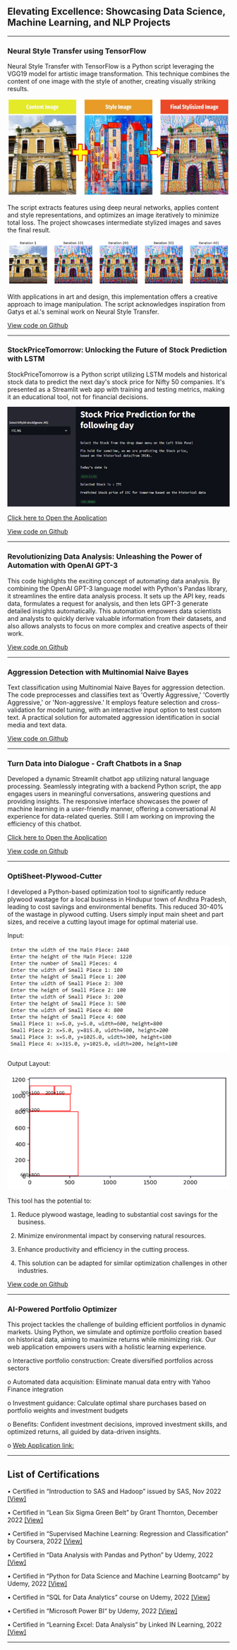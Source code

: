 ## Elevating Excellence: Showcasing Data Science, Machine Learning, and NLP Projects

---
### Neural Style Transfer using TensorFlow

Neural Style Transfer with TensorFlow is a Python script leveraging the VGG19 model for artistic image transformation. This technique combines the content of one image with the style of another, creating visually striking results. 

<img src="images/overview.JPG?raw=true" />

The script extracts features using deep neural networks, applies content and style representations, and optimizes an image iteratively to minimize total loss. The project showcases intermediate stylized images and saves the final result. 

<img src="images/iterations progress.png?raw=true" />

With applications in art and design, this implementation offers a creative approach to image manipulation. The script acknowledges inspiration from Gatys et al.'s seminal work on Neural Style Transfer.

[View code on Github](https://github.com/d-saikumar/NeuralStyleTransfer)

---
### StockPriceTomorrow: Unlocking the Future of Stock Prediction with LSTM

StockPriceTomorrow is a Python script utilizing LSTM models and historical stock data to predict the next day's stock price for Nifty 50 companies. It's presented as a Streamlit web app with training and testing metrics, making it an educational tool, not for financial decisions.

<img src="images/interface.JPG?raw=true" />

[Click here to Open the Application](https://stockpricetomorrow-prediction.streamlit.app/)

[View code on Github](https://github.com/d-saikumar/StockPriceTomorrow)

---
### Revolutionizing Data Analysis: Unleashing the Power of Automation with OpenAI GPT-3

This code highlights the exciting concept of automating data analysis. By combining the OpenAI GPT-3 language model with Python's Pandas library, it streamlines the entire data analysis process. It sets up the API key, reads data, formulates a request for analysis, and then lets GPT-3 generate detailed insights automatically. This automation empowers data scientists and analysts to quickly derive valuable information from their datasets, and also allows analysts to focus on more complex and creative aspects of their work.

[View code on Github](https://github.com/d-saikumar/GPT3DataAnalyzerBot)

---

### Aggression Detection with Multinomial Naive Bayes

Text classification using Multinomial Naive Bayes for aggression detection. The code preprocesses and classifies text as 'Overtly Aggressive,' 'Covertly Aggressive,' or 'Non-aggressive.' It employs feature selection and cross-validation for model tuning, with an interactive input option to test custom text. A practical solution for automated aggression identification in social media and text data.

[View code on Github](https://github.com/d-saikumar/AggressionDetection)

---

### Turn Data into Dialogue - Craft Chatbots in a Snap

Developed a dynamic Streamlit chatbot app utilizing natural language processing. Seamlessly integrating with a backend Python script, the app engages users in meaningful conversations, answering questions and providing insights. The responsive interface showcases the power of machine learning in a user-friendly manner, offering a conversational AI experience for data-related queries. Still I am working on improving the efficiency of this chatbot.

[Click here to Open the Application](https://simplechatbot.streamlit.app/)

[View code on Github](https://github.com/d-saikumar/Chatbot)

---
### OptiSheet-Plywood-Cutter 

I developed a Python-based optimization tool to significantly reduce plywood wastage for a local business in Hindupur town of Andhra Pradesh, leading to cost savings and environmental benefits. This reduced 30-40% of the wastage in plywood cutting. 
Users simply input main sheet and part sizes, and receive a cutting layout image for optimal material use.

Input:

<img src="images/OptiSheet_Input.JPG?raw=true" />

Output Layout:

<img src="images/OptiSheet_Output.png?raw=true" />

This tool has the potential to:

1) Reduce plywood wastage, leading to substantial cost savings for the business.

2) Minimize environmental impact by conserving natural resources.

3) Enhance productivity and efficiency in the cutting process.

4) This solution can be adapted for similar optimization challenges in other industries.

[View code on Github](https://github.com/d-saikumar/OptiSheet-Plywood-Cutter)

---
### AI-Powered Portfolio Optimizer

This project tackles the challenge of building efficient portfolios in dynamic markets. Using Python, we simulate and optimize portfolio creation based on historical data, aiming to maximize returns while minimizing risk. Our web application empowers users with a holistic learning experience.

o	Interactive portfolio construction: Create diversified portfolios across sectors

o	Automated data acquisition: Eliminate manual data entry with Yahoo Finance integration

o	Investment guidance: Calculate optimal share purchases based on portfolio weights and investment budgets

o	Benefits: Confident investment decisions, improved investment skills, and optimized returns, all guided by data-driven insights.

o	[Web Application link:](https://pf-cnstr.streamlit.app/)

---
## List of Certifications
•	Certified in “Introduction to SAS and Hadoop” issued by SAS, Nov 2022 [[View]](https://www.credly.com/badges/00262425-e054-413c-a53a-68dc75d5c4d3/public_url)

•	Certified in “Lean Six Sigma Green Belt” by Grant Thornton, December 2022 [[View]](https://credential.certifyme.online/verify/7ebfac0b5219)

•	Certified in “Supervised Machine Learning: Regression and Classification” by Coursera, 2022 [[View]](https://www.coursera.org/account/accomplishments/verify/4FP8EK4VYXX9)

•	Certified in “Data Analysis with Pandas and Python” by Udemy, 2022 [[View]](https://www.udemy.com/certificate/UC-f05d0845-6092-4e9e-919a-3c5326ba85c3/)

•	Certified in “Python for Data Science and Machine Learning Bootcamp” by Udemy, 2022 [[View]](https://www.udemy.com/certificate/UC-a6827d8c-ab26-4ddc-b97a-342fdb5223ef/)

•	Certified in “SQL for Data Analytics” course on Udemy, 2022 [[View]](https://www.udemy.com/certificate/UC-def237a5-8354-4846-b3d3-66cda2a1d500/)

•	Certified in “Microsoft Power BI“ by Udemy, 2022 [[View]](https://www.udemy.com/certificate/UC-ef28e860-20b7-48a9-ab2a-c80f1ad8d1cd/)

•	Certified in “Learning Excel: Data Analysis” by Linked IN Learning, 2022 [[View]](https://www.linkedin.com/learning/certificates/3dc2e5688525ac3d959ef2267498d298fa3758bae33a6b5e2174dccd9dabed03)

---
